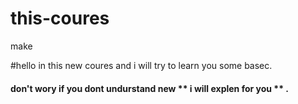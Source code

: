 # this-coures
make

#hello in this new coures and i will try to learn you some basec.

#### don't wory if you dont undurstand new ** i will explen for you ** .


